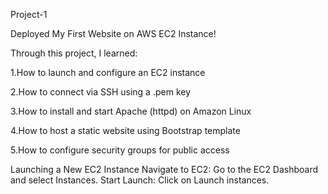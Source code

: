Project-1

Deployed My First Website on AWS EC2 Instance!

Through this project, I learned:

1.How to launch and configure an EC2 instance

2.How to connect via SSH using a .pem key

3.How to install and start Apache (httpd) on Amazon Linux

4.How to host a static website using Bootstrap template

5.How to configure security groups for public access



Launching a New EC2 Instance
​Navigate to EC2: Go to the EC2 Dashboard and select Instances.
​Start Launch: Click on Launch instances.

